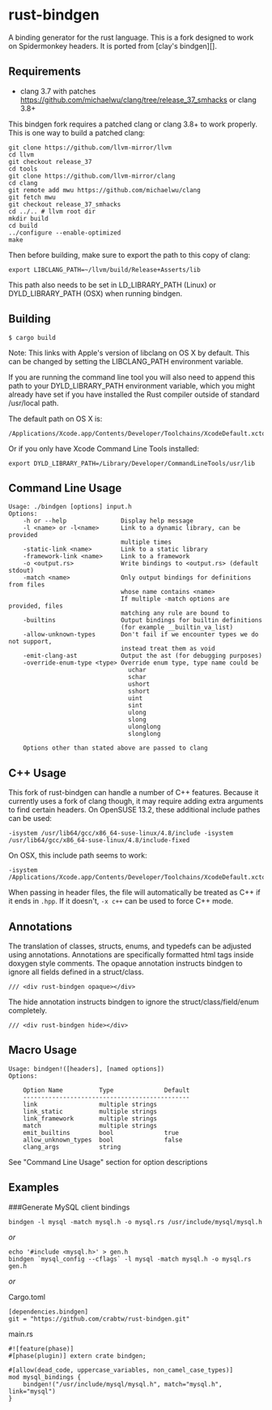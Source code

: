 rust-bindgen
============

A binding generator for the rust language.
This is a fork designed to work on Spidermonkey headers.
It is ported from [clay's bindgen][].

Requirements
------------

* clang 3.7 with patches https://github.com/michaelwu/clang/tree/release_37_smhacks or clang 3.8+

This bindgen fork requires a patched clang or clang 3.8+ to work properly. This is one way to build a patched clang:
```
git clone https://github.com/llvm-mirror/llvm
cd llvm
git checkout release_37
cd tools
git clone https://github.com/llvm-mirror/clang
cd clang
git remote add mwu https://github.com/michaelwu/clang
git fetch mwu
git checkout release_37_smhacks
cd ../.. # llvm root dir
mkdir build
cd build
../configure --enable-optimized
make
```

Then before building, make sure to export the path to this copy of clang:

    export LIBCLANG_PATH=~/llvm/build/Release+Asserts/lib

This path also needs to be set in LD_LIBRARY_PATH (Linux) or DYLD_LIBRARY_PATH (OSX) when running bindgen.

Building
--------

    $ cargo build

Note: This links with Apple's version of libclang on OS X by default. This can be changed by setting the LIBCLANG_PATH environment variable.

If you are running the command line tool you will also need to append this
path to your DYLD_LIBRARY_PATH environment variable, which you might already have set if you have installed the Rust compiler outside of standard /usr/local path.

The default path on OS X is:

    /Applications/Xcode.app/Contents/Developer/Toolchains/XcodeDefault.xctoolchain/usr/lib/

Or if you only have Xcode Command Line Tools installed:

    export DYLD_LIBRARY_PATH=/Library/Developer/CommandLineTools/usr/lib

Command Line Usage
------------------

```
Usage: ./bindgen [options] input.h
Options:
    -h or --help               Display help message
    -l <name> or -l<name>      Link to a dynamic library, can be provided
                               multiple times
    -static-link <name>        Link to a static library
    -framework-link <name>     Link to a framework
    -o <output.rs>             Write bindings to <output.rs> (default stdout)
    -match <name>              Only output bindings for definitions from files
                               whose name contains <name>
                               If multiple -match options are provided, files
                               matching any rule are bound to
    -builtins                  Output bindings for builtin definitions
                               (for example __builtin_va_list)
    -allow-unknown-types       Don't fail if we encounter types we do not support,
                               instead treat them as void
    -emit-clang-ast            Output the ast (for debugging purposes)
    -override-enum-type <type> Override enum type, type name could be
                                 uchar
                                 schar
                                 ushort
                                 sshort
                                 uint
                                 sint
                                 ulong
                                 slong
                                 ulonglong
                                 slonglong

    Options other than stated above are passed to clang
```

C++ Usage
---------
This fork of rust-bindgen can handle a number of C++ features. Because it currently uses a fork of clang though, it may require adding extra arguments to find certain headers. On OpenSUSE 13.2, these additional include pathes can be used:

    -isystem /usr/lib64/gcc/x86_64-suse-linux/4.8/include -isystem /usr/lib64/gcc/x86_64-suse-linux/4.8/include-fixed

On OSX, this include path seems to work:

    -isystem /Applications/Xcode.app/Contents/Developer/Toolchains/XcodeDefault.xctoolchain/usr/include/c++/v1

When passing in header files, the file will automatically be treated as C++ if it ends in ``.hpp``. If it doesn't, ``-x c++`` can be used to force C++ mode.

Annotations
-----------
The translation of classes, structs, enums, and typedefs can be adjusted using annotations. Annotations are specifically formatted html tags inside doxygen style comments. The opaque annotation instructs bindgen to ignore all fields defined in a struct/class.

    /// <div rust-bindgen opaque></div>

The hide annotation instructs bindgen to ignore the struct/class/field/enum completely.

    /// <div rust-bindgen hide></div>

Macro Usage
-----------

```
Usage: bindgen!([headers], [named options])
Options:

    Option Name          Type              Default
    ----------------------------------------------
    link                 multiple strings
    link_static          multiple strings
    link_framework       multiple strings
    match                multiple strings
    emit_builtins        bool              true
    allow_unknown_types  bool              false
    clang_args           string
```
See "Command Line Usage" section for option descriptions

Examples
--------

###Generate MySQL client bindings

    bindgen -l mysql -match mysql.h -o mysql.rs /usr/include/mysql/mysql.h

*or*

    echo '#include <mysql.h>' > gen.h
    bindgen `mysql_config --cflags` -l mysql -match mysql.h -o mysql.rs gen.h

*or*

Cargo.toml

    [dependencies.bindgen]
    git = "https://github.com/crabtw/rust-bindgen.git"

main.rs

    #![feature(phase)]
    #[phase(plugin)] extern crate bindgen;

    #[allow(dead_code, uppercase_variables, non_camel_case_types)]
    mod mysql_bindings {
        bindgen!("/usr/include/mysql/mysql.h", match="mysql.h", link="mysql")
    }
